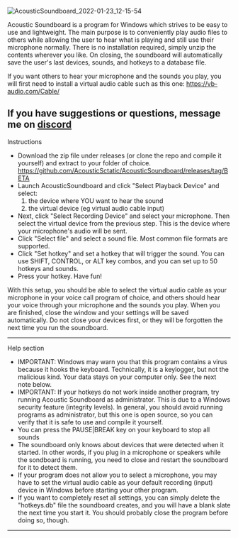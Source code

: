 ![AcousticSoundboard_2022-01-23_12-15-54](https://user-images.githubusercontent.com/64415017/150692162-4ae9ae60-7821-4e36-9b6a-6630eb629706.png)

Acoustic Soundboard is a program for Windows which strives to be easy to use and lightweight. The main purpose is to conveniently play audio files to others while allowing the user to hear what is playing and still use their microphone normally. There is no installation required, simply unzip the contents wherever you like. On closing, the soundboard will automatically save the user's last devices, sounds, and hotkeys to a database file.

If you want others to hear your microphone and the sounds you play, you will first need to install a virtual audio cable such as this one:
https://vb-audio.com/Cable/

If you have suggestions or questions, message me on [discord](https://discord.gg/u65C78qzKs)
----------------------------------------
Instructions
* Download the zip file under releases (or clone the repo and compile it yourself) and extract to your folder of choice. https://github.com/AcousticSctatic/AcousticSoundboard/releases/tag/BETA
* Launch AcousticSoundboard and click "Select Playback Device" and select: 
  1. the device where YOU want to hear the sound
  2. the virtual device (eg virtual audio cable input)
* Next, click "Select Recording Device" and select your microphone. Then select the virtual device from the previous step. This is the device where your microphone's audio will be sent.
* Click "Select file" and select a sound file. Most common file formats are supported.
* Click "Set hotkey" and set a hotkey that will trigger the sound. You can use SHIFT, CONTROL, or ALT key combos, and you can set up to 50 hotkeys and sounds.
* Press your hotkey. Have fun!

With this setup, you should be able to select the virtual audio cable as your microphone in your voice call program of choice, and others should hear your voice through your microphone and the sounds you play. When you are finished, close the window and your settings will be saved automatically. Do not close your devices first, or they will be forgotten the next time you run the soundboard. 



----------------------------------------
Help section
* IMPORTANT: Windows may warn you that this program contains a virus because it hooks the keyboard. Technically, it is a keylogger, but not the malicious kind. Your data stays on your computer only. See the next note below.
* IMPORTANT: If your hotkeys do not work inside another program, try running Acoustic Soundboard as administrator. This is due to a Windows security feature (integrity levels). In general, you should avoid running programs as administrator, but this one is open source, so you can verify that it is safe to use and compile it yourself.
* You can press the PAUSE|BREAK key on your keyboard to stop all sounds
* The soundboard only knows about devices that were detected when it started. In other words, if you plug in a microphone or speakers while the sondboard is running, you need to close and restart the soundboard for it to detect them.
* If your program does not allow you to select a microphone, you may have to set the virtual audio cable as your default recording (input) device in Windows before starting your other program.
* If you want to completely reset all settings, you can simply delete the "hotkeys.db" file the soundboard creates, and you will have a blank slate the next time you start it. You should probably close the program before doing so, though.
 ----------------------------------------
